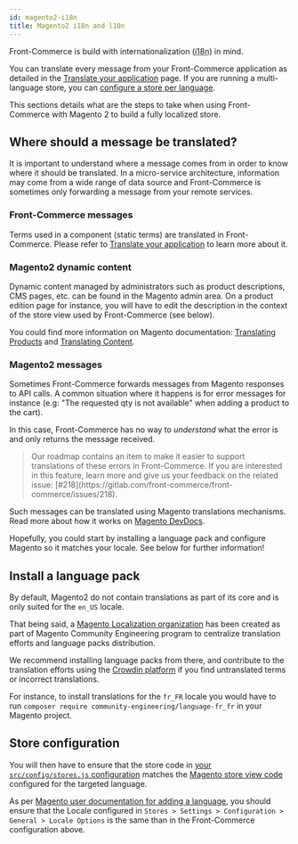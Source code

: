 ```yaml
---
id: magento2-i18n
title: Magento2 i18n and l10n
---
```


Front-Commerce is build with internationalization (<abbr title="internationalization">i18n</abbr>) in mind.

You can translate every message from your Front-Commerce application as detailed in the [Translate your application](/docs/advanced/theme/translations.html) page.
If you are running a multi-language store, you can [configure a store per language](/docs/advanced/production-ready/multistore.html).

This sections details what are the steps to take when using Front-Commerce with Magento 2 to build a fully localized store.

## Where should a message be translated?

It is important to understand where a message comes from in order to know where it should be translated.
In a micro-service architecture, information may come from a wide range of data source and Front-Commerce is sometimes only forwarding a message from your remote services.

### Front-Commerce messages

Terms used in a component (static terms) are translated in Front-Commerce.
Please refer to [Translate your application](/docs/advanced/theme/translations.html) to learn more about it.

### Magento2 dynamic content

Dynamic content managed by administrators such as product descriptions, CMS pages, etc. can be found in the Magento admin area.
On a product edition page for instance, you will have to edit the description in the context of the store view used by Front-Commerce (see below).

You could find more information on Magento documentation: [Translating Products](https://docs.magento.com/m2/ee/user_guide/catalog/product-translate.html) and [Translating Content](https://docs.magento.com/m2/ee/user_guide/cms/page-translate.html).

### Magento2 messages

Sometimes Front-Commerce forwards messages from Magento responses to API calls.
A common situation where it happens is for error messages for instance (e.g: "The requested qty is not available" when adding a product to the cart).

In this case, Front-Commerce has no way to _understand_ what the error is and only returns the message received.

<blockquote class="info">
  Our roadmap contains an item to make it easier to support translations of these errors in Front-Commerce.
  If you are interested in this feature, learn more and give us your feedback on the related issue: [#218](https://gitlab.com/front-commerce/front-commerce/issues/218).
</blockquote>

Such messages can be translated using Magento translations mechanisms.
Read more about how it works on [Magento DevDocs](https://devdocs.magento.com/guides/v2.3/frontend-dev-guide/translations/xlate.html).

Hopefully, you could start by installing a language pack and configure Magento so it matches your locale. See below for further information!

## Install a language pack

By default, Magento2 do not contain translations as part of its core and is only suited for the `en_US` locale.

That being said, a [Magento Localization organization](https://github.com/magento-l10n) has been created as part of Magento Community Engineering program to centralize translation efforts and language packs distribution.

We recommend installing language packs from there, and contribute to the translation efforts using the [Crowdin platform](https://crowdin.com/project/magento-2) if you find untranslated terms or incorrect translations.

For instance, to install translations for the `fr_FR` locale you would have to run `composer require community-engineering/language-fr_fr` in your Magento project.

## Store configuration

You will then have to ensure that the store code in [your `src/config/stores.js` configuration](/docs/essentials/installation.html#Configure-stores) matches the [Magento store view code](https://docs.magento.com/m2/ee/user_guide/stores/stores-all-create-view.html) configured for the targeted language.

As per [Magento user documentation for adding a language](https://docs.magento.com/m2/ee/user_guide/stores/store-language-add.html), you should ensure that the Locale configured in `Stores > Settings > Configuration > General > Locale Options` is the same than in the Front-Commerce configuration above.
